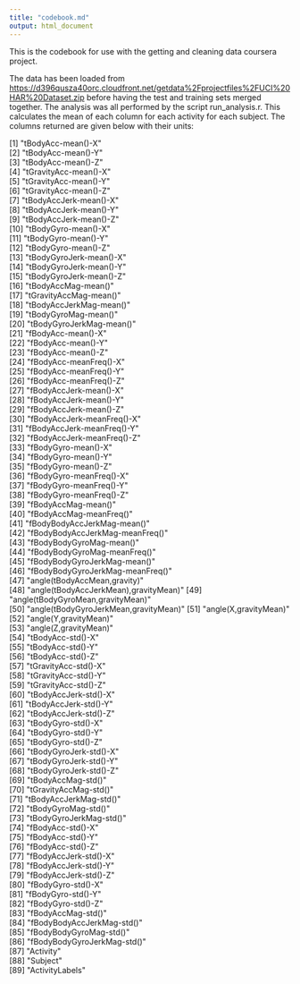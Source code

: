 ```yaml
---
title: "codebook.md"
output: html_document
---
```


This is the codebook for use with the getting and cleaning data coursera project.

The data has been loaded from https://d396qusza40orc.cloudfront.net/getdata%2Fprojectfiles%2FUCI%20HAR%20Dataset.zip before having the test and training sets merged together. The analysis was all performed by the script run_analysis.r. This calculates the mean of each column for each activity for each subject. The columns returned are given below with their units:

 [1] "tBodyAcc-mean()-X"               
 [2] "tBodyAcc-mean()-Y"                  
 [3] "tBodyAcc-mean()-Z"                
 [4] "tGravityAcc-mean()-X"                
 [5] "tGravityAcc-mean()-Y"               
 [6] "tGravityAcc-mean()-Z"                 
 [7] "tBodyAccJerk-mean()-X"                 
 [8] "tBodyAccJerk-mean()-Y"                
 [9] "tBodyAccJerk-mean()-Z"                
[10] "tBodyGyro-mean()-X"                  
[11] "tBodyGyro-mean()-Y"                  
[12] "tBodyGyro-mean()-Z"                  
[13] "tBodyGyroJerk-mean()-X"              
[14] "tBodyGyroJerk-mean()-Y"              
[15] "tBodyGyroJerk-mean()-Z"              
[16] "tBodyAccMag-mean()"                   
[17] "tGravityAccMag-mean()"                
[18] "tBodyAccJerkMag-mean()"               
[19] "tBodyGyroMag-mean()"                 
[20] "tBodyGyroJerkMag-mean()"             
[21] "fBodyAcc-mean()-X"                     
[22] "fBodyAcc-mean()-Y"                   
[23] "fBodyAcc-mean()-Z"                   
[24] "fBodyAcc-meanFreq()-X"               
[25] "fBodyAcc-meanFreq()-Y"               
[26] "fBodyAcc-meanFreq()-Z"               
[27] "fBodyAccJerk-mean()-X"               
[28] "fBodyAccJerk-mean()-Y"               
[29] "fBodyAccJerk-mean()-Z"               
[30] "fBodyAccJerk-meanFreq()-X"           
[31] "fBodyAccJerk-meanFreq()-Y"           
[32] "fBodyAccJerk-meanFreq()-Z"           
[33] "fBodyGyro-mean()-X"                  
[34] "fBodyGyro-mean()-Y"                  
[35] "fBodyGyro-mean()-Z"                  
[36] "fBodyGyro-meanFreq()-X"              
[37] "fBodyGyro-meanFreq()-Y"              
[38] "fBodyGyro-meanFreq()-Z"              
[39] "fBodyAccMag-mean()"                  
[40] "fBodyAccMag-meanFreq()"              
[41] "fBodyBodyAccJerkMag-mean()"          
[42] "fBodyBodyAccJerkMag-meanFreq()"      
[43] "fBodyBodyGyroMag-mean()"             
[44] "fBodyBodyGyroMag-meanFreq()"         
[45] "fBodyBodyGyroJerkMag-mean()"         
[46] "fBodyBodyGyroJerkMag-meanFreq()"     
[47] "angle(tBodyAccMean,gravity)"         
[48] "angle(tBodyAccJerkMean),gravityMean)"
[49] "angle(tBodyGyroMean,gravityMean)"    
[50] "angle(tBodyGyroJerkMean,gravityMean)"
[51] "angle(X,gravityMean)"                
[52] "angle(Y,gravityMean)"                
[53] "angle(Z,gravityMean)"                
[54] "tBodyAcc-std()-X"                    
[55] "tBodyAcc-std()-Y"                    
[56] "tBodyAcc-std()-Z"                    
[57] "tGravityAcc-std()-X"                 
[58] "tGravityAcc-std()-Y"                 
[59] "tGravityAcc-std()-Z"                 
[60] "tBodyAccJerk-std()-X"                
[61] "tBodyAccJerk-std()-Y"                
[62] "tBodyAccJerk-std()-Z"                
[63] "tBodyGyro-std()-X"                   
[64] "tBodyGyro-std()-Y"                   
[65] "tBodyGyro-std()-Z"                   
[66] "tBodyGyroJerk-std()-X"               
[67] "tBodyGyroJerk-std()-Y"               
[68] "tBodyGyroJerk-std()-Z"               
[69] "tBodyAccMag-std()"                   
[70] "tGravityAccMag-std()"                
[71] "tBodyAccJerkMag-std()"               
[72] "tBodyGyroMag-std()"                  
[73] "tBodyGyroJerkMag-std()"              
[74] "fBodyAcc-std()-X"                    
[75] "fBodyAcc-std()-Y"                    
[76] "fBodyAcc-std()-Z"                    
[77] "fBodyAccJerk-std()-X"                
[78] "fBodyAccJerk-std()-Y"                
[79] "fBodyAccJerk-std()-Z"                
[80] "fBodyGyro-std()-X"                   
[81] "fBodyGyro-std()-Y"                   
[82] "fBodyGyro-std()-Z"                   
[83] "fBodyAccMag-std()"                   
[84] "fBodyBodyAccJerkMag-std()"           
[85] "fBodyBodyGyroMag-std()"              
[86] "fBodyBodyGyroJerkMag-std()"          
[87] "Activity"                            
[88] "Subject"                             
[89] "ActivityLabels"  

